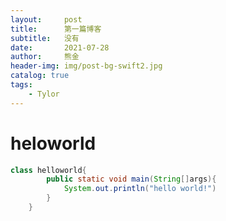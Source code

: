 ```yaml
---
layout:     post
title:      第一篇博客
subtitle:   没有
date:       2021-07-28
author:     熊金
header-img: img/post-bg-swift2.jpg
catalog: true
tags:
    - Tylor
---
```



# heloworld

```java
class helloworld{
        public static void main(String[]args){
            System.out.println("hello world!")
        }
    }
```
